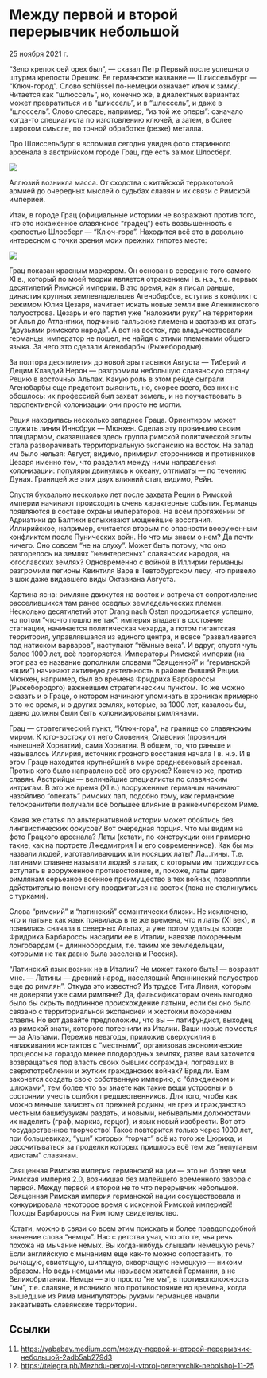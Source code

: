 # Между первой и второй перерывчик небольшой

<time>25 ноября 2021 г.</time>

“Зело крепок сей орех был”, — сказал Петр Первый после успешного штурма
крепости Орешек. Ее германское название — Шлиссельбург — “Ключ-город”.
Слово schlüssel по-немецки означает ключ к замку’. Читается как
“шлюссель”, но, конечно же, в диалектных вариантах может превратиться и
в “шлиссель”, и в “шлессель”, и даже в “шлоссель”. Слово слесарь,
например, “из той же оперы”: означало когда-то специалиста по
изготовлению ключей, а затем, в более широком смысле, по точной
обработке (резке) металла.

Про Шлиссельбург я вспомнил сегодня увидев фото старинного арсенала в
австрийском городе Грац, где есть за’мок Шлосберг.

![](content/img/RRNBHOt89L7kE-zK.jpg)

Аллюзий возникла масса. От сходства с китайской терракотовой армией до
очередных мыслей о судьбах славян и их связи с Римской империей.

Итак, в городе Грац (официальные историки не возражают против того, что
это искаженное славянское “градец”) есть возвышенность с крепостью
Шлосберг — “Ключ-гора”. Находится всё это в довольно интересном с точки
зрения моих прежних гипотез месте:

![](content/img/pwvXFlm5kimU9fFy.png)

Грац показан красным маркером. Он основан в середине того самого XI в.,
который по моей теории является отражением I в. н.э., т.е. первых
десятилетий Римской империи. В это время, как я писал раньше, династия
крупных землевладельцев Агенобарбов, вступив в конфликт с режимом Юлия
Цезаря, начитает искать новые земли вне Апеннинского полуострова.
Цезарь и его партия уже “наложили руку” на территории от Альп до
Атлантики, подчинив галльские племена и заставив их стать “друзьями
римского народа”. А вот на восток, где владычествовали германцы,
император не пошел, не найдя с этими племенами общего языка. За него
это сделали Агенобарбы (Рыжебородые).

За полтора десятилетия до новой эры пасынки Августа — Тиберий и Децим
Клавдий Нерон — разгромили небольшую славянскую страну Рецию в
восточных Альпах. Какую роль в этом рейде сыграли Агенобарбы еще
предстоит выяснить, но, скорее всего, без них не обошлось: их
профессией был захват земель, и не поучаствовать в перспективной
колонизации они просто не могли.

Реция находилась несколько западнее Граца. Ориентиром может служить
линия Иннсбрук — Мюнхен. Сделав эту провинцию своим плацдармом,
оказавшаяся здесь группа римской политической элиты стала разворачивать
территориальную экспансию на восток. На запад им было нельзя: Август,
видимо, примирил сторонников и противников Цезаря именно тем, что
разделил между ними направления колонизации: популяры двинулись к
океану, оптиматы — по течению Дуная. Границей же этих двух влияний
стал, видимо, Рейн.

Спустя буквально несколько лет после захвата Реции в Римской империи
начинают происходить очень характерные события. Германцы появляются в
составе охраны императоров. На всём протяжении от Адриатики до Балтики
вспыхивают мощнейшие восстания. Иллирийское, например, считается вторым
по опасности вооруженным конфликтом после Пунических войн. Но что мы
знаем о нем? Да почти ничего. Оно совсем “не на слуху”. Может быть
потому, что оно разгорелось на землях “неинтересных” славянских
народов, на югославских землях? Одновременно с войной в Иллирии
германцы разгромили легионы Квинтиля Вара в Тевтобургском лесу, что
привело в шок даже видавшего виды Октавиана Августа.

Картина ясна: римляне движутся на восток и встречают сопротивление
расселившихся там ранее оседлых земледельческих племен. Несколько
десятилетий этот Drang nach Osten продолжается успешно, но потом
“что-то пошло не так”: империя впадает в состояние стагнации,
начинается политическая чехарда, а потом гигантская территория,
управлявшаяся из единого центра, и вовсе “разваливается под натиском
варваров”, наступают “тёмные века”. И вдруг, спустя чуть более 1000
лет, всё повторяется. Императоры Римской империи (на этот раз ее
название дополнили словами “Священной” и “германской нации”) начинают
активную деятельность в районе бывшей Реции. Мюнхен, например, был во
времена Фридриха Барбароссы (Рыжебородого) важнейшим стратегическим
пунктом. То же можно сказать и о Граце, о котором начинают упоминать в
хрониках примерно в то же время, и о других землях, которые, за 1000
лет, казалось бы, давно должны были быть колонизированы римлянами.

Грац — стратегический пункт, “Ключ-гора”, на границе со славянским
миром. К юго-востоку от него Словения, Славония (провинция нынешней
Хорватии), сама Хорватия. В общем, то, что раньше и называлось Иллирия,
источник грозного восстания начала I в. н.э. И в этом Граце находится
крупнейший в мире средневековый арсенал. Против кого было направлено
всё это оружие? Конечно же, против славян. Австрийцы — величайшие
специалисты по славянским интригам. В это же время (XI в.) вооруженные
германцы начинают назойливо “опекать” римских пап, подобно тому, как
германские телохранители получали всё большее влияние в раннеимперском
Риме.

Какая же статья по альтернативной истории может обойтись без
лингвистических фокусов? Вот очередная порция. Что мы видим на фото
Грацкого арсенала? Латы (кстати, по конструкции они примерно такие, как
на портрете Лжедмитрия I и его современников). Как бы мы назвали людей,
изготавливающих или носящих латы? Ла…тины. Т.е. латинами славяне
называли людей в латах, с которыми им приходилось вступать в
вооруженное противостояние, и, похоже, латы дали римлянам серьезное
военное преимущество в тех войнах, позволяли действительно понемногу
продвигаться на восток (пока не столкнулись с турками).

Слова “римский” и “латинский” семантически близки. Не исключено, что и
латынь как язык появилась в те же времена, что и латы (XI век), и
появилась сначала в северных Альпах, а уже потом удальцы вроде Фридриха
Барбароссы насадили ее в Италии, навязав покоренным лонгобардам (=
длиннобородым, т.е. таким же земледельцам, которыми не так давно была
заселена и Россия).

“Латинский язык возник не в Италии? Не может такого быть! — возразят
мне. — Латины — древний народ, населявший Апеннинский полуостров еще до
римлян”. Откуда это известно? Из трудов Тита Ливия, которым не доверяли
уже сами римляне? Да, фальсификаторам очень выгодно было бы скрыть
подлинное происхождение латыни, если бы оно было связано с
территориальной экспансией и жестоким покорением славян. Но вот давайте
предположим, что вы — латифундист, выходец из римской знати, которого
потеснили из Италии. Ваши новые поместья — за Альпами. Пережив
невзгоды, приложив сверхусилия в налаживании контактов с “местными”,
организовав экономические процессы на гораздо менее плодородных землях,
разве вам захочется возвращаться под власть своих бывших сограждан,
погрязших в сверхпотреблении и жутких гражданских войнах? Вряд ли. Вам
захочется создать свою собственную империю, с “блэкджеком и шлюхами”,
тем более что вы знаете как такие вещи устроены и в состоянии учесть
ошибки предшественников. Для того, чтобы как можно меньше зависеть от
прежней родины, не грех и гражданство местным башибузукам раздать, и
новыми, небывалыми должностями их наделить (граф, маркиз, герцог), и
язык новый изобрести. Вот это государственное творчество! Такое
повторится только через 1000 лет, при большевиках, “уши” которых
“торчат” всё из того же Цюриха, и рассчитываться за проделки которых
пришлось всё тем же “непуганым идиотам” славянам.

Священная Римская империя германской нации — это не более чем Римская
империя 2.0, возникшая без малейшего временного зазора с первой. Между
первой и второй не то что перерывчик небольшой. Священная Римская
империя германской нации сосуществовала и конкурировала некоторое время
с исконной Римской империей! Походы Барбароссы на Рим тому
свидетельство.

Кстати, можно в связи со всем этим поискать и более правдоподобной
значение слова “немцы”. Нас с детства учат, что это те, чья речь похожа
на мычание немых. Вы когда-нибудь слышали немецкую речь? Если
английскую с мычанием еще как-то можно сопоставить, то рычащую,
свистящую, шипящую, скворчащую немецкую — никоим образом. Но ведь
немцами мы называем жителей Германии, а не Великобритании. Немцы — это
просто “не мы”, в противоположность “мы”, т.е. славяне, и возникло это
противостояние во времена, когда вышедшие из Рима манипуляторы руками
германцев начали захватывать славянские территории.

## Ссылки

  11. https://yababay.medium.com/между-первой-и-второй-перерывчик-небольшой-2adb5ab279d3
  12. https://telegra.ph/Mezhdu-pervoj-i-vtoroj-pereryvchik-nebolshoj-11-25

